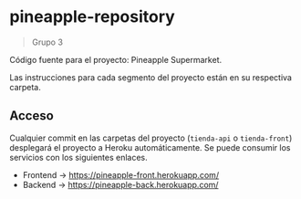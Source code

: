 # pineapple-repository

> Grupo 3

Código fuente para el proyecto: Pineapple Supermarket.

Las instrucciones para cada segmento del proyecto están en su respectiva carpeta.

## Acceso

Cualquier commit en las carpetas del proyecto (`tienda-api` o `tienda-front`) desplegará el proyecto a Heroku automáticamente. Se puede consumir los servicios con los siguientes enlaces.

- Frontend -> https://pineapple-front.herokuapp.com/
- Backend -> https://pineapple-back.herokuapp.com/
